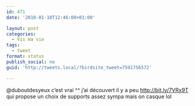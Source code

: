 ```yaml
---
id: 471
date: '2010-01-10T12:46:00+01:00'

layout: post
categories:
  - Vis ma vie
tags:
  - tweet
format: status
publish_social: no
guid: 'http://tweets.local/?birdsite_tweet=7591756572'

---
```


@duboutdesyeux c’est vrai ^^ j’ai découvert il y a peu http://bit.ly/7VRx9T qui propose un choix de supports assez sympa mais on casque lol